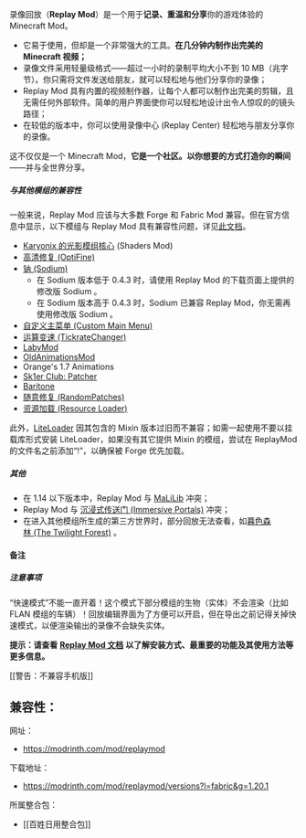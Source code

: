 录像回放（**Replay Mod**）是一个用于**记录、重温和分享**你的游戏体验的 Minecraft Mod。

- 它易于使用，但却是一个非常强大的工具。**在几分钟内制作出完美的 Minecraft 视频；**
- 录像文件采用轻量级格式——超过一小时的录制平均大小不到 10 MB（兆字节）。你只需将文件发送给朋友，就可以轻松地与他们分享你的录像；
- Replay Mod 具有内置的视频制作器，让每个人都可以制作出完美的剪辑，且无需任何外部软件。简单的用户界面使你可以轻松地设计出令人惊叹的的镜头路径；
- 在较低的版本中，你可以使用录像中心 (Replay Center) 轻松地与朋友分享你的录像。

这不仅仅是一个 Minecraft Mod，**它是一个社区。**以你想要的方式**打造你的瞬间**——并与全世界分享。

##### 与其他模组的兼容性

一般来说，Replay Mod 应该与大多数 Forge 和 Fabric Mod 兼容。但在官方信息中显示，以下模组与 Replay Mod 具有兼容性问题，详见[此文档](https://www.mcmod.cn/post/2799/ "录像回放 (Replay Mod) 中文模组文档")。

- [Karyonix 的光影模组核心](https://www.mcmod.cn/class/2321.html "Karyonix 的光影模组核心") (Shaders Mod)
- [高清修复 (OptiFine)](https://www.mcmod.cn/class/36.html "[OF] 高清修复 (OptiFine)")
- [钠 (Sodium)](https://www.mcmod.cn/class/2785.html "钠 (Sodium)")
  - 在 Sodium 版本低于 0.4.3 时，请使用 Replay Mod 的下载页面上提供的修改版 Sodium 。  
  - 在 Sodium 版本高于 0.4.3 时，Sodium 已兼容 Replay Mod，你无需再使用修改版 Sodium 。
- [自定义主菜单 (Custom Main Menu)](https://www.mcmod.cn/class/1030.html "[CMM] 自定义主菜单 (Custom Main Menu)")
- [运算变速 (TickrateChanger)](https://www.mcmod.cn/class/1473.html "运算变速 (TickrateChanger)")
- [LabyMod](https://www.mcmod.cn/class/2288.html "LabyMod")
- [OldAnimationsMod](https://www.mcmod.cn/class/7383.html "[OAM] OldAnimationsMod")
- Orange's 1.7 Animations
- [Sk1er Club: Patcher](https://www.mcmod.cn/class/9797.html "Patcher")
- [Baritone](https://www.mcmod.cn/class/3136.html "[BT] Baritone")
- [随意修复 (RandomPatches)](https://www.mcmod.cn/class/2253.html "随意修复 (RandomPatches)")
- [资源加载 (Resource Loader)](https://www.mcmod.cn/class/1036.html "[RL] 资源加载 (Resource Loader)")

此外，[LiteLoader](https://www.mcmod.cn/class/610.html) 因其包含的 Mixin 版本过旧而不兼容；如需一起使用不要以挂载库形式安装 LiteLoader，如果没有其它提供 Mixin 的模组，尝试在 ReplayMod 的文件名之前添加“!”，以确保被 Forge 优先加载。
##### 其他

- 在 1.14 以下版本中，Replay Mod 与 [MaLiLib](https://www.mcmod.cn/class/2298.html "MaLiLib") 冲突；
- Replay Mod 与 [沉浸式传送门 (Immersive Portals)](https://www.mcmod.cn/class/2410.html "[ImmPtl] 沉浸式传送门 (Immersive Portals)") 冲突；
- 在进入其他模组所生成的第三方世界时，部分回放无法查看，如[暮色森林 (The Twilight Forest)](https://www.mcmod.cn/class/61.html "[TF] 暮色森林 (The Twilight Forest)") 。

#### 备注

##### **注意事项**

“快速模式”不能一直开着！这个模式下部分模组的生物（实体）不会渲染（比如 FLAN 模组的车辆）！回放编辑界面为了方便可以开启，但在导出之前记得关掉快速模式，以便渲染输出的录像不会缺失实体。

**提示：请查看** [**Replay Mod 文档**](https://www.mcmod.cn/post/2799/ "录像回放 (Replay Mod) 中文模组文档") **以了解安装方式、最重要的功能及其使用方法等更多信息。**

[[警告：不兼容手机版]]

兼容性：
- 

网址：
- https://modrinth.com/mod/replaymod

下载地址：
- https://modrinth.com/mod/replaymod/versions?l=fabric&g=1.20.1

所属整合包：
- [[百姓日用整合包]]
